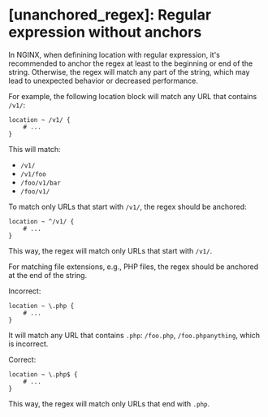 # [unanchored_regex]: Regular expression without anchors

In NGINX, when definining location with regular expression, it's recommended to anchor the regex at least to the beginning or end of the string. 
Otherwise, the regex will match any part of the string, which may lead to unexpected behavior or decreased performance.

For example, the following location block will match any URL that contains `/v1/`:

```nginx
location ~ /v1/ {
    # ...
}
```

This will match:

- `/v1/`
- `/v1/foo`
- `/foo/v1/bar`
- `/foo/v1/`

To match only URLs that start with `/v1/`, the regex should be anchored:

```nginx
location ~ ^/v1/ {
    # ...
}
```

This way, the regex will match only URLs that start with `/v1/`.

For matching file extensions, e.g., PHP files, the regex should be anchored at the end of the string.

Incorrect:

```nginx
location ~ \.php {
    # ...
}
```

It will match any URL that contains `.php`: `/foo.php`, `/foo.phpanything`, which is incorrect.

Correct:

```nginx
location ~ \.php$ {
    # ...
}
```

This way, the regex will match only URLs that end with `.php`.
